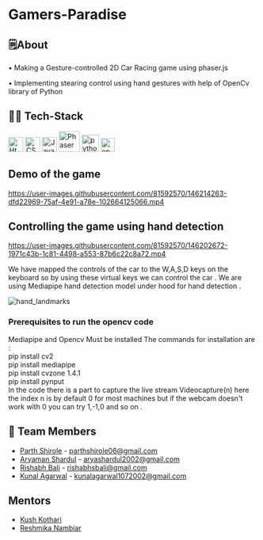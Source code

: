 # Gamers-Paradise

## 🗒️About

• Making a Gesture-controlled 2D Car Racing game using phaser.js

• Implementing stearing control using hand gestures with help of OpenCv library of Python


## 👨‍💻 Tech-Stack

<p>
<image src="assets_Readme/html-1.svg" width=30 title="Html">
<image src="assets_Readme/css-3.svg" width=30 title="CSS">
<image src="assets_Readme/javascript-1.svg" width=30 title="Javascript">
<image src="assets_Readme/phaser.png" width=42 title="Phaser">
<image src="assets_Readme/python-5.svg" width=35 title="python">
<image src="assets_Readme/opencv.png" width=28 title="opencv">
</p>

 
  
  
  ## Demo of the game



https://user-images.githubusercontent.com/81592570/146214263-dfd22969-75af-4e91-a78e-102664125066.mp4




## Controlling the game using hand detection 
  
  
  

https://user-images.githubusercontent.com/81592570/146202672-1971c43b-1c81-4498-a553-87b6c22c8a72.mp4

We have mapped the controls of the car to the W,A,S,D keys on the keyboard so by using these virtual keys we can control the car .
  We are using Mediapipe hand detection model under hood for hand detection . 
  
  
  ![hand_landmarks](https://user-images.githubusercontent.com/81592570/146204032-e8524d4c-97db-461f-9d6e-6018c3275de2.png)

  ### Prerequisites to run the opencv code
  Mediapipe and Opencv Must be installed 
  The commands for installation are :<br/>
 pip install cv2<br/>
                                    pip install mediapipe<br/>
 pip install cvzone 1.4.1 <br/>
 pip install pynput<br/>
  In the code there is a part to capture the live stream Videocapture(n) here the index n is by default 0 for most machines but if the webcam doesn't work with 0 you can try 1,-1,0 and so on . 
 
## 🏅 Team Members

- [Parth Shirole](https://github.com/ParthShirole) - parthshirole06@gmail.com
- [Aryaman Shardul](https://github.com/Aryaman22102002) - aryashardul2002@gmail.com
- [Rishabh Bali](https://github.com/Ris-Bali) - rishabhsbali@gmail.com
- [Kunal Agarwal](https://github.com/KunalA18) - kunalagarwal1072002@gmail.com 

## Mentors 
- [Kush Kothari](https://github.com/kkothari2001) 
- [Reshmika Nambiar](https://github.com/Reshmika-Nambiar)
  
  
